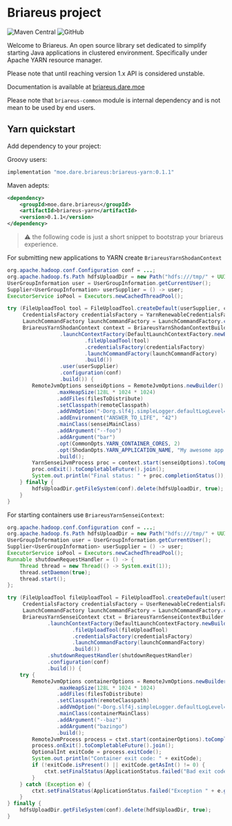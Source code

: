 # Briareus project

![Maven Central][shield-maven-version] ![GitHub][shield-license]

Welcome to Briareus. An open source library set dedicated to simplify starting Java applications 
in clustered environment. Specifically under Apache YARN resource manager.

Please note that until reaching version 1.x API is considered unstable. 

Documentation is available at [briareus.dare.moe](https://briareus.dare.moe)

Please note that `briareus-common` module is internal dependency and is not mean to be used by end users.

## Yarn quickstart 

Add dependency to your project:

Groovy users:
```groovy
implementation "moe.dare.briareus:briareus-yarn:0.1.1"
```

Maven adepts:
```xml
<dependency>
    <groupId>moe.dare.briareus</groupId>
    <artifactId>briareus-yarn</artifactId>
    <version>0.1.1</version>
</dependency>
```

> :warning: the following code is just a short snippet to bootstrap your briareus experience.

For submitting new applications to YARN create `BriareusYarnShodanContext`

```java
org.apache.hadoop.conf.Configuration conf = ...;
org.apache.hadoop.fs.Path hdfsUploadDir = new Path("hdfs:///tmp/" + UUID.randomUUID());
UserGroupInformation user = UserGroupInformation.getCurrentUser();
Supplier<UserGroupInformation> userSupplier = () -> user;
ExecutorService ioPool = Executors.newCachedThreadPool();

try (FileUploadTool tool = FileUploadTool.createDefault(userSupplier, conf, hdfsUploadDir, ioPool);
     CredentialsFactory credentialsFactory = YarnRenewableCredentialsFactory.create(userSupplier, conf);
     LaunchCommandFactory launchCommandFactory = LaunchCommandFactory.createDefault(user, conf);
     BriareusYarnShodanContext context = BriareusYarnShodanContextBuilder.newBuilder()
                 .launchContextFactory(DefaultLaunchContextFactory.newBuilder()
                         .fileUploadTool(tool)
                         .credentialsFactory(credentialsFactory)
                         .launchCommandFactory(launchCommandFactory)
                         .build())
                 .user(userSupplier)
                 .configuration(conf)
                 .build()) {
        RemoteJvmOptions senseiOptions = RemoteJvmOptions.newBuilder()
                .maxHeapSize(128L * 1024 * 1024)
                .addFiles(filesToDistribute)
                .setClasspath(remoteClasspath)
                .addVmOption("-Dorg.slf4j.simpleLogger.defaultLogLevel=debug")
                .addEnvironment("ANSWER_TO_LIFE", "42")
                .mainClass(senseiMainClass)
                .addArgument("--foo")
                .addArgument("bar")
                .opt(CommonOpts.YARN_CONTAINER_CORES, 2)
                .opt(ShodanOpts.YARN_APPLICATION_NAME, "My awesome app!")
                .build();
        YarnSenseiJvmProcess proc = context.start(senseiOptions).toCompletableFuture().join();
        proc.onExit().toCompletableFuture().join();
        System.out.println("Final status: " + proc.completionStatus());
    } finally {
        hdfsUploadDir.getFileSystem(conf).delete(hdfsUploadDir, true);
    }
}
```

For starting containers use `BriareusYarnSenseiContext`:
```java
org.apache.hadoop.conf.Configuration conf = ...;
org.apache.hadoop.fs.Path hdfsUploadDir = new Path("hdfs:///tmp/" + UUID.randomUUID());
UserGroupInformation user = UserGroupInformation.getCurrentUser();
Supplier<UserGroupInformation> userSupplier = () -> user;
ExecutorService ioPool = Executors.newCachedThreadPool();
Runnable shutdownRequestHandler = () -> {
    Thread thread = new Thread(() -> System.exit(1));
    thread.setDaemon(true);
    thread.start();
};

try (FileUploadTool fileUploadTool = FileUploadTool.createDefault(userSupplier, conf, hdfsUploadDir, ioPool);
     CredentialsFactory credentialsFactory = UserRenewableCredentialsFactory.create(userSupplier, conf);
     LaunchCommandFactory launchCommandFactory = LaunchCommandFactory.createDefault(user, conf);
     BriareusYarnSenseiContext ctxt = BriareusYarnSenseiContextBuilder.newBuilder()
             .launchContextFactory(DefaultLaunchContextFactory.newBuilder()
                     .fileUploadTool(fileUploadTool)
                     .credentialsFactory(credentialsFactory)
                     .launchCommandFactory(launchCommandFactory)
                     .build())
             .shutdownRequestHandler(shutdownRequestHandler)
             .configuration(conf)
             .build()) {
    try {
        RemoteJvmOptions containerOptions = RemoteJvmOptions.newBuilder()
                .maxHeapSize(128L * 1024 * 1024)
                .addFiles(filesToDistribute)
                .setClasspath(remoteClasspath)
                .addVmOption("-Dorg.slf4j.simpleLogger.defaultLogLevel=debug")
                .mainClass(containerMainClass)
                .addArgument("--baz")
                .addArgument("bazingo")
                .build();
        RemoteJvmProcess process = ctxt.start(containerOptions).toCompletableFuture().join();
        process.onExit().toCompletableFuture().join();
        OptionalInt exitCode = process.exitCode();
        System.out.println("Container exit code: " + exitCode);
        if (!exitCode.isPresent() || exitCode.getAsInt() != 0) {
            ctxt.setFinalStatus(ApplicationStatus.failed("Bad exit code " + exitCode));
        }
    } catch (Exception e) {
        ctxt.setFinalStatus(ApplicationStatus.failed("Exception " + e.getMessage()));
    }
} finally {
    hdfsUploadDir.getFileSystem(conf).delete(hdfsUploadDir, true);
}
```

[shield-maven-version]: <https://img.shields.io/maven-central/v/moe.dare.briareus/briareus-api>
[shield-license]: <https://img.shields.io/github/license/dare-moe/briareus>